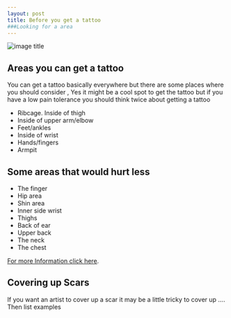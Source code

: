 ```yaml
---
layout: post
title: Before you get a tattoo 
###Looking for a area 
---
```


![image title](/images/)

## Areas you can get a tattoo

You can get a tattoo basically everywhere but there are  some places where you should consider , 
Yes it might be a cool spot to get the tattoo but if you have a low pain tolerance you should think twice about getting a tattoo   
- Ribcage. Inside of thigh
- Inside of upper arm/elbow
- Feet/ankles
- Inside of wrist
- Hands/fingers
- Armpit
  
 ## Some areas that would hurt less
 - The finger 
 - Hip area
 - Shin area 
 - Inner side wrist
 - Thighs 
 - Back of ear
 - Upper back
 - The neck 
 - The chest
 
[For more Information click here](https://www.cosmopolitan.com/uk/body/health/.../tattoo-pain-most-painful-places-body/
).

## Covering up Scars 

If you want an artist to cover up a scar it may be a little tricky to cover up …. Then list examples 
